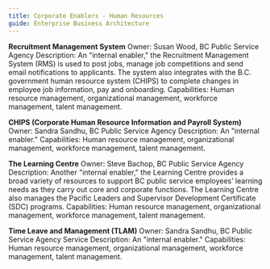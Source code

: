 ```yaml
---
title: Corporate Enablers - Human Resources
guide: Enterprise Business Architecture
---
```


**Recruitment Management System** Owner: Susan Wood, BC Public Service Agency Description: An "internal enabler," the Recruitment Management System (RMS) is used to post jobs, manage job competitions and send email notifications to applicants. The system also integrates with the B.C. government human resource system (CHIPS) to complete changes in employee job information, pay and onboarding. Capabilities: Human resource management, organizational management, workforce management, talent management.

**CHIPS (Corporate Human Resource Information and Payroll System)** Owner: Sandra Sandhu, BC Public Service Agency Description: An "internal enabler." Capabilities: Human resource management, organizational management, workforce management, talent management.

**The Learning Centre** Owner: Steve Bachop, BC Public Service Agency Description: Another "internal enabler," the Learning Centre provides a broad variety of resources to support BC public service employees’ learning needs as they carry out core and corporate functions. The Learning Centre also manages the Pacific Leaders and Supervisor Development Certificate (SDC) programs. Capabilities: Human resource management, organizational management, workforce management, talent management.

**Time Leave and Management (TLAM)** Owner: Sandra Sandhu, BC Public Service Agency Service Description: An "internal enabler." Capabilities: Human resource management, organizational management, workforce management, talent management.
